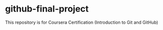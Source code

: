 # github-final-project
This repository is for Coursera Certification (Introduction to Git and GitHub)
